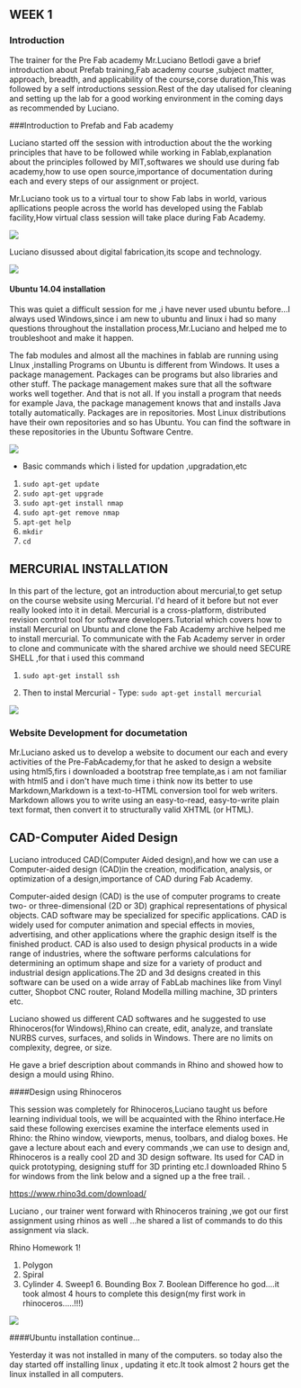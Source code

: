 ## WEEK 1


### Introduction

The trainer for the Pre Fab academy Mr.Luciano Betlodi gave a brief introduction about Prefab training,Fab academy course ,subject matter, approach, breadth, and applicability of the course,corse duration,This was followed by a self introductions session.Rest of the day utalised for cleaning and setting up the lab for a good working environment in the coming days as recommended by Luciano.


###Introduction to Prefab and Fab academy

Luciano started off the session with introduction about the the working principles that have to be followed while working in Fablab,explanation about the principles followed by MIT,softwares we should use during fab academy,how to use open source,importance of documentation during each and every steps of our assignment or project.

Mr.Luciano took us to a virtual tour to show Fab labs in world, various apllications people across the world has developed using the Fablab facility,How virtual class session will take place during Fab Academy.

![](img/fabclass.png)

Luciano disussed about digital fabrication,its scope and technology. 

![](img/intro.png)

####  Ubuntu 14.04 installation


This  was quiet a difficult session for me ,i have never used ubuntu before...I always used Windows,since i am new to ubuntu and linux i had so many questions throughout the installation process,Mr.Luciano and helped me to troubleshoot and make it happen.

 The fab modules and almost all the machines in fablab are running  using LInux ,installing Programs on Ubuntu is different from Windows. It uses a package management. Packages can be programs but also libraries and other stuff. The package management makes sure that all the software works well together. And that is not all. If you install a program that needs for example Java, the package management knows that and installs Java totally automatically. Packages are in repositories. Most Linux distributions have their own repositories and so has Ubuntu. You can find the software in these repositories in the Ubuntu Software Centre.
 
![](img/ubuntu.png)

* Basic commands which i listed for updation ,upgradation,etc

1. `sudo apt-get update`
2. `sudo apt-get upgrade`
3. `sudo apt-get install nmap`
4. `sudo apt-get remove nmap`
5. `apt-get help`
6. `mkdir`
7. `cd`
## MERCURIAL INSTALLATION

In this part of the lecture, got an introduction about mercurial,to get setup on the course website using Mercurial. I'd heard of it before but not ever really looked into it in detail.
Mercurial is a cross-platform, distributed revision control tool for software developers.Tutorial which covers how to install Mercurial on Ubuntu and clone the Fab Academy archive helped me to install mercurial.
To communicate with the Fab Academy server in order to clone and communicate with the shared archive we should need SECURE SHELL ,for that i used this command

1. `sudo apt-get install ssh` 

2. Then to instal Mercurial - Type:
  `sudo apt-get install mercurial`
 
![](img/mercurial.png)


### Website Development for documetation




Mr.Luciano asked us to develop a website to document our each and every activities of the Pre-FabAcademy,for that he asked to design a website using html5,firs i downloaded a bootstrap free template,as i am not familiar with html5 and i don't have much time i think now its better to use Markdown,Markdown is a text-to-HTML conversion tool for web writers. Markdown allows you to write using an easy-to-read, easy-to-write plain text format, then convert it to structurally valid XHTML (or HTML).






## CAD-Computer Aided Design

Luciano introduced CAD(Computer Aided design),and how we can use a Computer-aided design (CAD)in the creation, modification, analysis, or optimization of a design,importance of CAD during Fab Academy.

Computer-aided design (CAD) is the use of computer programs to create two- or three-dimensional (2D or 3D) graphical representations of physical objects. CAD software may be specialized for specific applications. CAD is widely used for computer animation and special effects in movies, advertising, and other applications where the graphic design itself is the finished product. CAD is also used to design physical products in a wide range of industries, where the software performs calculations for determining an optimum shape and size for a variety of product and industrial design applications.The 2D and 3d designs created in this software can be used on a wide array of FabLab machines like from Vinyl cutter, Shopbot CNC router, Roland Modella milling machine, 3D printers etc. 

Luciano showed us different CAD softwares and he suggested to use Rhinoceros(for Windows),Rhino can create, edit, analyze, and translate NURBS curves, surfaces, and solids in Windows. There are no limits on complexity, degree, or size.

He gave a brief description about commands in Rhino and showed how to design a mould using Rhino.


####Design using Rhinoceros

This session  was completely for Rhinoceros,Luciano taught us before learning individual tools, we will be acquainted with the Rhino interface.He said these following exercises examine the interface elements used in Rhino: the Rhino window, viewports, menus, toolbars, and dialog boxes.  He gave a lecture about each and every commands ,we can  use to design and,  Rhinoceros is a really cool 2D and 3D design software. Its used for CAD in quick prototyping, designing stuff for 3D printing etc.I downloaded Rhino 5 for windows from the link below and a signed up a the free trail. .

https://www.rhino3d.com/download/



Luciano , our trainer went forward with Rhinoceros training ,we got our first assignment using rhinos as well ...he shared a list of commands to do this assignment via slack.

Rhino Homework 1!
1. Polygon
2. Spiral
3. Cylinder
​4. Sweep1
​6. Bounding Box
​7. Boolean Difference
ho god....it took almost 4 hours to complete this design(my first work in rhinoceros.....!!!)

![](img/rhino.png)

  



####Ubuntu installation continue...


Yesterday it was not installed in many of the computers. so today also the day started off installing linux , updating it etc.It took  almost 2 hours get the linux installed in all computers. 








